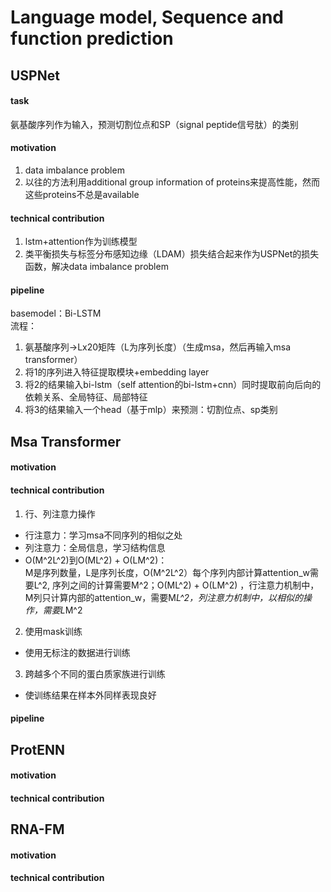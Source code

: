 #  Language model, Sequence and function prediction
  
## USPNet  
#### task 
  氨基酸序列作为输入，预测切割位点和SP（signal peptide信号肽）的类别
#### motivation
1. data imbalance problem
2. 以往的方法利用additional group information of proteins来提高性能，然而这些proteins不总是available
#### technical contribution
1. lstm+attention作为训练模型
2. 类平衡损失与标签分布感知边缘（LDAM）损失结合起来作为USPNet的损失函数，解决data imbalance problem
#### pipeline
basemodel：Bi-LSTM  
流程：  
1. 氨基酸序列->Lx20矩阵（L为序列长度）（生成msa，然后再输入msa transformer）
2. 将1的序列进入特征提取模块+embedding layer
3. 将2的结果输入bi-lstm（self attention的bi-lstm+cnn）同时提取前向后向的依赖关系、全局特征、局部特征
4. 将3的结果输入一个head（基于mlp）来预测：切割位点、sp类别


## Msa Transformer
#### motivation  
#### technical contribution
1. 行、列注意力操作
- 行注意力：学习msa不同序列的相似之处
- 列注意力：全局信息，学习结构信息
- O(M^2L^2)到O(ML^2) + O(LM^2)：  
   M是序列数量，L是序列长度，O(M^2L^2）每个序列内部计算attention_w需要L^2, 序列之间的计算需要M^2；O(ML^2) + O(LM^2) ，行注意力机制中，M列只计算内部的attention_w，需要M*L^2，列注意力机制中，以相似的操作，需要L*M^2
2. 使用mask训练
- 使用无标注的数据进行训练
3. 跨越多个不同的蛋白质家族进行训练
- 使训练结果在样本外同样表现良好
#### pipeline


## ProtENN
#### motivation  
#### technical contribution

## RNA-FM
#### motivation  
#### technical contribution
